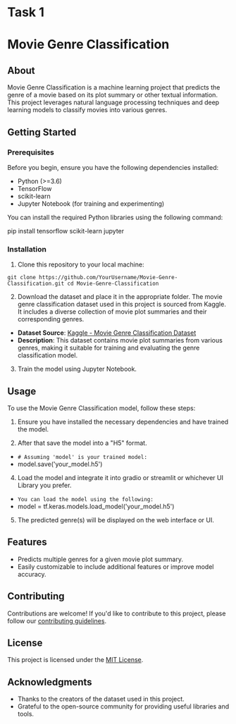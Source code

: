 # Task 1

# Movie Genre Classification

## About

Movie Genre Classification is a machine learning project that predicts the genre of a movie based on its plot summary or other textual information. This project leverages natural language processing techniques and deep learning models to classify movies into various genres.

## Getting Started

### Prerequisites

Before you begin, ensure you have the following dependencies installed:

- Python (>=3.6)
- TensorFlow
- scikit-learn
- Jupyter Notebook (for training and experimenting)

You can install the required Python libraries using the following command:

pip install tensorflow scikit-learn jupyter
### Installation

1.  Clone this repository to your local machine:

`git clone https://github.com/YourUsername/Movie-Genre-Classification.git
cd Movie-Genre-Classification` 

2.  Download the dataset and place it in the appropriate folder.
	The movie genre classification dataset used in this project is 	sourced from Kaggle. It includes a diverse collection of movie plot summaries and their corresponding genres.
-  **Dataset Source**: [Kaggle - Movie Genre Classification Dataset](https://www.kaggle.com/datasets/hijest/genre-classification-dataset-imdb)
-  **Description**: This dataset contains movie plot summaries from various genres, making it suitable for training and evaluating the genre classification model.
    
3.  Train the model using Jupyter Notebook.
    
## Usage

To use the Movie Genre Classification model, follow these steps:

1.  Ensure you have installed the necessary dependencies and have trained the model.

2.  After that save the model into a "H5" format.
-  `# Assuming 'model' is your trained model:`
-    model.save('your_model.h5')
    
4.  Load the model and integrate it into gradio or streamlit or whichever UI Library you prefer.
- `You can load the model using the following:`
- model = tf.keras.models.load_model('your_model.h5')

5.  The predicted genre(s) will be displayed on the web interface or UI.
    

## Features

-   Predicts multiple genres for a given movie plot summary.
-   Easily customizable to include additional features or improve model accuracy.

## Contributing

Contributions are welcome! If you'd like to contribute to this project, please follow our [contributing guidelines](https://chat.openai.com/c/CONTRIBUTING.md).

## License

This project is licensed under the [MIT License](https://chat.openai.com/c/LICENSE.md).

## Acknowledgments

-   Thanks to the creators of the dataset used in this project.
-   Grateful to the open-source community for providing useful libraries and tools.
